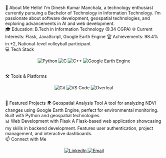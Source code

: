 <br>
🌟 About Me
Hello! I'm Dinesh Kumar Manchala, a technology enthusiast currently pursuing a Bachelor of Technology in Information Technology. I’m passionate about software development, geospatial technologies, and exploring advancements in AI and web development.

<br>
🎓 Education: B.Tech in Information Technology (9.34 CGPA)
🌐 Current Interests: Flask, JavaScript, Google Earth Engine
🏆 Achievements: 98.4% in +2, National-level volleyball participant

<br>
💻 Tech Stack
<p align="center"> <img src="https://img.shields.io/badge/Python-FFD43B?style=for-the-badge&logo=python&logoColor=blue" alt="Python"/> <img src="https://img.shields.io/badge/C-A8B9CC?style=for-the-badge&logo=c&logoColor=white" alt="C"/> <img src="https://img.shields.io/badge/C++-00599C?style=for-the-badge&logo=c%2B%2B&logoColor=white" alt="C++"/> <img src="https://img.shields.io/badge/Google%20Earth%20Engine-34A853?style=for-the-badge&logo=googleearth&logoColor=white" alt="Google Earth Engine"/> </p> <br>
🛠 Tools & Platforms
<p align="center"> <img src="https://img.shields.io/badge/Git-F05032?style=for-the-badge&logo=git&logoColor=white" alt="Git"/> <img src="https://img.shields.io/badge/VS%20Code-007ACC?style=for-the-badge&logo=visual-studio-code&logoColor=white" alt="VS Code"/> <img src="https://img.shields.io/badge/Overleaf-47A141?style=for-the-badge&logo=overleaf&logoColor=white" alt="Overleaf"/> </p> <br>
🚀 Featured Projects
🌍 Geospatial Analysis Tool
A tool for analyzing NDVI changes using Google Earth Engine, perfect for environmental monitoring. Built with Python and geospatial technologies.

<br>
📊 Web Development with Flask
A Flask-based web application showcasing my skills in backend development. Features user authentication, project management, and interactive dashboards.

<br>
📫 Connect with Me
<p align="center"> <a href="https://www.linkedin.com/in/dinesh-kumar-manchala-a4371329a" target="_blank"> <img src="https://img.shields.io/badge/LinkedIn-0A66C2?style=for-the-badge&logo=linkedin&logoColor=white" alt="LinkedIn"/> </a> <a href="mailto:dineshmanchala1973@gmail.com"> <img src="https://img.shields.io/badge/Email-D14836?style=for-the-badge&logo=gmail&logoColor=white" alt="Email"/> </a> </p>
